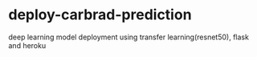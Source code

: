 # deploy-carbrad-prediction
deep learning model deployment using transfer learning(resnet50), flask and  heroku
